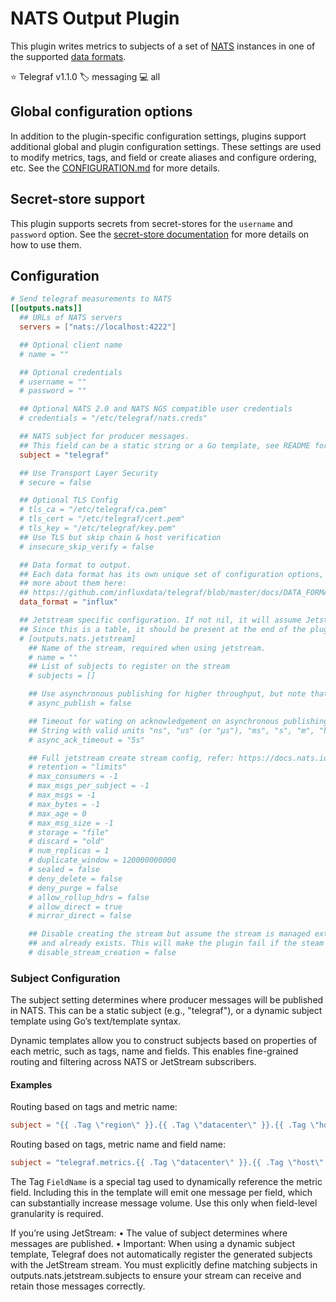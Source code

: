 # NATS Output Plugin

This plugin writes metrics to subjects of a set of [NATS][nats] instances in
one of the supported [data formats][data_formats].

⭐ Telegraf v1.1.0
🏷️ messaging
💻 all

[nats]: https://nats.io
[data_formats]: /docs/DATA_FORMATS_OUTPUT.md

## Global configuration options <!-- @/docs/includes/plugin_config.md -->

In addition to the plugin-specific configuration settings, plugins support
additional global and plugin configuration settings. These settings are used to
modify metrics, tags, and field or create aliases and configure ordering, etc.
See the [CONFIGURATION.md][CONFIGURATION.md] for more details.

[CONFIGURATION.md]: ../../../docs/CONFIGURATION.md#plugins

## Secret-store support

This plugin supports secrets from secret-stores for the `username` and
`password` option.
See the [secret-store documentation][SECRETSTORE] for more details on how
to use them.

[SECRETSTORE]: ../../../docs/CONFIGURATION.md#secret-store-secrets

## Configuration

```toml @sample.conf
# Send telegraf measurements to NATS
[[outputs.nats]]
  ## URLs of NATS servers
  servers = ["nats://localhost:4222"]

  ## Optional client name
  # name = ""

  ## Optional credentials
  # username = ""
  # password = ""

  ## Optional NATS 2.0 and NATS NGS compatible user credentials
  # credentials = "/etc/telegraf/nats.creds"

  ## NATS subject for producer messages.
  ## This field can be a static string or a Go template, see README for details.
  subject = "telegraf"

  ## Use Transport Layer Security
  # secure = false

  ## Optional TLS Config
  # tls_ca = "/etc/telegraf/ca.pem"
  # tls_cert = "/etc/telegraf/cert.pem"
  # tls_key = "/etc/telegraf/key.pem"
  ## Use TLS but skip chain & host verification
  # insecure_skip_verify = false

  ## Data format to output.
  ## Each data format has its own unique set of configuration options, read
  ## more about them here:
  ## https://github.com/influxdata/telegraf/blob/master/docs/DATA_FORMATS_OUTPUT.md
  data_format = "influx"

  ## Jetstream specific configuration. If not nil, it will assume Jetstream context.
  ## Since this is a table, it should be present at the end of the plugin section. Else you can use inline table format.
  # [outputs.nats.jetstream]
    ## Name of the stream, required when using jetstream.
    # name = ""
    ## List of subjects to register on the stream
    # subjects = []

    ## Use asynchronous publishing for higher throughput, but note that it does not guarantee order within batches.
    # async_publish = false

    ## Timeout for wating on acknowledgement on asynchronous publishing
    ## String with valid units "ns", "us" (or "µs"), "ms", "s", "m", "h".
    # async_ack_timeout = "5s"

    ## Full jetstream create stream config, refer: https://docs.nats.io/nats-concepts/jetstream/streams
    # retention = "limits"
    # max_consumers = -1
    # max_msgs_per_subject = -1
    # max_msgs = -1
    # max_bytes = -1
    # max_age = 0
    # max_msg_size = -1
    # storage = "file"
    # discard = "old"
    # num_replicas = 1
    # duplicate_window = 120000000000
    # sealed = false
    # deny_delete = false
    # deny_purge = false
    # allow_rollup_hdrs = false
    # allow_direct = true
    # mirror_direct = false

    ## Disable creating the stream but assume the stream is managed externally
    ## and already exists. This will make the plugin fail if the steam does not exist.
    # disable_stream_creation = false
```

### Subject Configuration

The subject setting determines where producer messages will be published
in NATS. This can be a static subject (e.g., "telegraf"), or a dynamic
subject template using Go’s text/template syntax.

Dynamic templates allow you to construct subjects based on properties of
each metric, such as tags, name and fields. This enables fine-grained
routing and filtering across NATS or JetStream subscribers.

#### Examples

Routing based on tags and metric name:

```toml
subject = "{{ .Tag \"region\" }}.{{ .Tag \"datacenter\" }}.{{ .Tag \"host\" }}.{{ .Name }}"
```

Routing based on tags, metric name and field name:

```toml
subject = "telegraf.metrics.{{ .Tag \"datacenter\" }}.{{ .Tag \"host\" }}.{{ .Name }}.{{ .Tag \"FieldName\" }}"
```

The Tag `FieldName` is a special tag used to dynamically reference the metric
field. Including this in the template will emit one message per field, which
can substantially increase message volume. Use this only when field-level
granularity is required.

If you’re using JetStream:
• The value of subject determines where messages are published.
• Important: When using a dynamic subject template, Telegraf does not
automatically register the generated subjects with the JetStream
stream. You must explicitly define matching subjects in
outputs.nats.jetstream.subjects to ensure your stream can receive and
retain those messages correctly.
